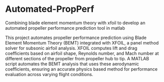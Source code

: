 # Automated-PropPerf
Combining blade element momentum theory with xfoil to develop an automated propeller performance prediction tool in matlab

This project automates propeller performance prediction using Blade Element Momentum Theory (BEMT) integrated with XFOIL, a panel method solver for subsonic airfoil analysis. XFOIL computes lift and drag coefficients based on airfoil shape, Reynolds number, and Mach number at different sections of the propeller from propeller hub to tip. A MATLAB script automates the BEMT analysis that uses these aerodynamic coefficients, ensuring an accurate physics based method for performance evaluation across varying flight conditions.

